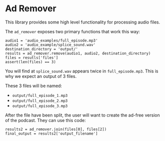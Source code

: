 # Ad Remover

This library provides some high level functionality for processing audio files.

The `ad_remover` exposes two primary functions that work this way:

```
audio1 = 'audio_examples/full_episode.mp3'
audio2 = 'audio_example/splice_sound.wav'
destination_directory = 'output/'
results = ad_remover.remove(audio1, audio2, destination_directory)
files = resutls['files']
assert(len(files) == 3)
```

You will find at `splice_sound.wav` appears twice in `full_episode.mp3`.  This is why we expect an output of 3 files.

These 3 files will be named:
* `output/full_episode_1.mp3`
* `output/full_episode_2.mp3`
* `output/full_episode_3.mp3`

After the file have been split, the user will want to create the ad-free version of the podcast.  They can use this code:

```
results2 = ad_remover.join(files[0], files[2])
final_output = results2['output_filename']
```
